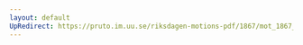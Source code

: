 ```yaml
---
layout: default
UpRedirect: https://pruto.im.uu.se/riksdagen-motions-pdf/1867/mot_1867__ak__155/mot_1867__ak__155-002.pdf
---
```


